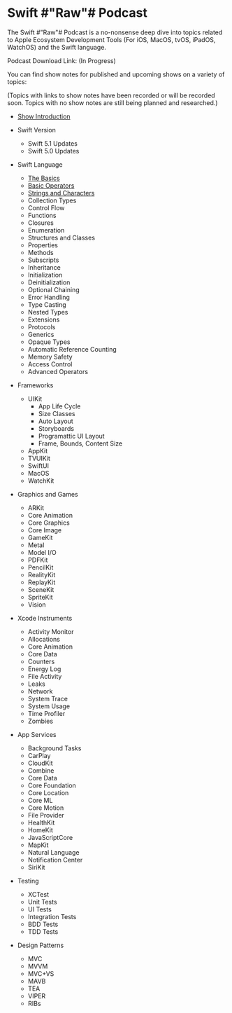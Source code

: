 # Swift #"Raw"# Podcast

The Swift #"Raw"# Podcast is a no-nonsense deep dive into topics related to Apple Ecosystem Development Tools (For iOS, MacOS, tvOS, iPadOS, WatchOS) and the Swift language. 

Podcast Download Link: (In Progress)

You can find show notes for published and upcoming shows on a variety of topics:

(Topics with links to show notes have been recorded or will be recorded soon. Topics with no show notes are still being planned and researched.)

- [Show Introduction](Introduction/introduction.md)

- Swift Version
    - Swift 5.1 Updates
    - Swift 5.0 Updates

- Swift Language
    - [The Basics](/Swift%20Language/TheBasics.md)
    - [Basic Operators](/Swift%20Language/Basic%20Operators)
    - [Strings and Characters](/Swift%20Language/Strings%20and%20Characters.md)
    - Collection Types
    - Control Flow
    - Functions
    - Closures
    - Enumeration
    - Structures and Classes
    - Properties
    - Methods
    - Subscripts
    - Inheritance
    - Initialization
    - Deinitialization
    - Optional Chaining
    - Error Handling
    - Type Casting
    - Nested Types
    - Extensions
    - Protocols
    - Generics
    - Opaque Types
    - Automatic Reference Counting
    - Memory Safety
    - Access Control
    - Advanced Operators


- Frameworks
    - UIKit
        - App Life Cycle
        - Size Classes
        - Auto Layout
        - Storyboards
        - Programattic UI Layout
        - Frame, Bounds, Content Size
    - AppKit
    - TVUIKit
    - SwiftUI
    - MacOS
    - WatchKit

- Graphics and Games
    - ARKit
    - Core Animation
    - Core Graphics
    - Core Image
    - GameKit
    - Metal
    - Model I/O
    - PDFKit
    - PencilKit
    - RealityKit
    - ReplayKit
    - SceneKit
    - SpriteKit
    - Vision

- Xcode Instruments
    - Activity Monitor
    - Allocations
    - Core Animation
    - Core Data
    - Counters
    - Energy Log
    - File Activity
    - Leaks
    - Network
    - System Trace
    - System Usage
    - Time Profiler
    - Zombies

- App Services
    - Background Tasks
    - CarPlay
    - CloudKit
    - Combine
    - Core Data
    - Core Foundation
    - Core Location
    - Core ML
    - Core Motion
    - File Provider
    - HealthKit
    - HomeKit
    - JavaScriptCore
    - MapKit
    - Natural Language
    - Notification Center
    - SiriKit


- Testing
    - XCTest
    - Unit Tests
    - UI Tests
    - Integration Tests
    - BDD Tests
    - TDD Tests

- Design Patterns
    - MVC
    - MVVM
    - MVC+VS
    - MAVB
    - TEA
    - VIPER
    - RIBs



